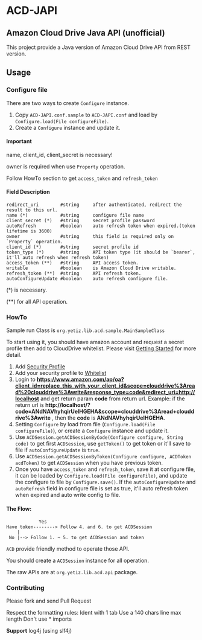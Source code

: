 # ACD-JAPI
## Amazon Cloud Drive Java API (unofficial)
This project provide a Java version of Amazon Cloud Drive API from REST version.

## Usage
### Configure file

There are two ways to create `Configure` instance.

1. Copy `ACD-JAPI.conf.sample` to `ACD-JAPI.conf` and load by `Configure.load(File configureFile)`.
2. Create a `Configure` instance and update it.

#### Important
name, client_id, client_secret is necessary!

owner is required when use `Property` operation.

Follow HowTo section to get `access_token` and `refresh_token`

#### Field Description
    redirect_uri        #string     after authenticated, redirect the result to this url.
    name (*)            #string     configure file name
    client_secret (*)   #string     secret profile password
    autoRefresh         #boolean    auto refresh token when expired.(token lifetime is 3600)
    owner               #string     this field is required only on `Property` operation.
    client_id (*)       #string     secret profile id
    token_type (*)      #string     API token type (it should be `bearer`, it'll auto refresh when refresh token)
    access_token (**)   #string     API access token.
    writable            #boolean    is Amazon Cloud Drive writable.
    refresh_token (**)  #string     API refresh token.
    autoConfigureUpdate #boolean    auto refresh configure file.
(*) is necessary.

(**) for all API operation. 
### HowTo
Sample run Class is `org.yetiz.lib.acd.sample.MainSampleClass`

To start using it, you should have amazon account and request a secret profile then add to CloudDrive whitelist.
Please visit [Getting Started](https://developer.amazon.com/public/apis/experience/cloud-drive/content/getting-started#register) for more detail.

1. Add [Security Profile](https://developer.amazon.com/lwa/sp/overview.html)
2. Add your security profile to [Whitelist](https://developer.amazon.com/cd/sp/overview.html)
3. Login to **https://www.amazon.com/ap/oa?client_id=replace_this_with_your_client_id&scope=clouddrive%3Aread%20clouddrive%3Awrite&response_type=code&redirect_uri=http://localhost** 
and get return param **code** from return url. Example: if the return url is 
**http://localhost/?code=ANdNAVhyhqirUelHGEHA&scope=clouddrive%3Aread+clouddrive%3Awrite** , then the **code** is **ANdNAVhyhqirUelHGEHA**.
4. Setting `Configure` by load from file (`Configure.load(File configureFile)`), or create a `Configure` instance and update it.
5. Use `ACDSession.getACDSessionByCode(Configure configure, String code)` to get first `ACDSession`, use `getToken()` to get token or 
it'll save to file if `autoConfigureUpdate` is `true`.
6. Use `ACDSession.getACDSessionByToken(Configure configure, ACDToken acdToken)` to get `ACDSession` when you have previous token.
7. Once you have `access_token` and `refresh_token`, save it at configure file, it can be loaded by `Configure.load(File configureFile)`,
 and update the configure to file by `Configure.save()`. If the `autoConfigureUpdate` and `autoRefresh` field in configure file is set 
 as true, it'll auto refresh token when expired and auto write config to file.

#### The Flow:
                Yes
    Have token--------> Follow 4. and 6. to get ACDSession
        |       
     No |--> Follow 1. ~ 5. to get ACDSession and token
    

`ACD` provide friendly method to operate those API.

You should create a `ACDSession` instance for all operation.

The raw APIs are at `org.yetiz.lib.acd.api` package.

### Contributing

Please fork and send Pull Request

Respect the formatting rules:
Ident with 1 tab
Use a 140 chars line max length
Don't use * imports

**Support** log4j (using slf4j)
